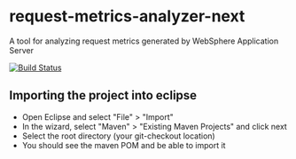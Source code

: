# request-metrics-analyzer-next #
A tool for analyzing request metrics generated by WebSphere Application Server


[![Build Status](https://travis-ci.org/skliche/request-metrics-analyzer-next.svg)](https://travis-ci.org/skliche/request-metrics-analyzer-next)

## Importing the project into eclipse ##
* Open Eclipse and select "File" > "Import"
* In the wizard, select "Maven" > "Existing Maven Projects" and click next
* Select the root directory (your git-checkout location)
* You should see the maven POM and be able to import it
